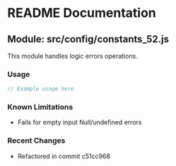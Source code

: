 # README Documentation

## Module: src/config/constants_52.js

This module handles logic errors operations.

### Usage

```java
// Example usage here
```

### Known Limitations

- Fails for empty input Null/undefined errors

### Recent Changes

- Refactored in commit c51cc968
